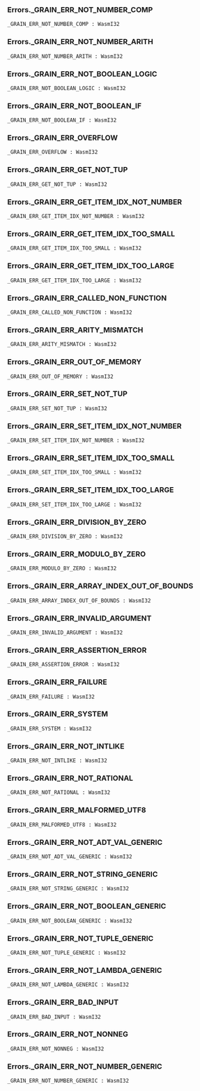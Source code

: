 ### Errors.**_GRAIN_ERR_NOT_NUMBER_COMP**

```grain
_GRAIN_ERR_NOT_NUMBER_COMP : WasmI32
```

### Errors.**_GRAIN_ERR_NOT_NUMBER_ARITH**

```grain
_GRAIN_ERR_NOT_NUMBER_ARITH : WasmI32
```

### Errors.**_GRAIN_ERR_NOT_BOOLEAN_LOGIC**

```grain
_GRAIN_ERR_NOT_BOOLEAN_LOGIC : WasmI32
```

### Errors.**_GRAIN_ERR_NOT_BOOLEAN_IF**

```grain
_GRAIN_ERR_NOT_BOOLEAN_IF : WasmI32
```

### Errors.**_GRAIN_ERR_OVERFLOW**

```grain
_GRAIN_ERR_OVERFLOW : WasmI32
```

### Errors.**_GRAIN_ERR_GET_NOT_TUP**

```grain
_GRAIN_ERR_GET_NOT_TUP : WasmI32
```

### Errors.**_GRAIN_ERR_GET_ITEM_IDX_NOT_NUMBER**

```grain
_GRAIN_ERR_GET_ITEM_IDX_NOT_NUMBER : WasmI32
```

### Errors.**_GRAIN_ERR_GET_ITEM_IDX_TOO_SMALL**

```grain
_GRAIN_ERR_GET_ITEM_IDX_TOO_SMALL : WasmI32
```

### Errors.**_GRAIN_ERR_GET_ITEM_IDX_TOO_LARGE**

```grain
_GRAIN_ERR_GET_ITEM_IDX_TOO_LARGE : WasmI32
```

### Errors.**_GRAIN_ERR_CALLED_NON_FUNCTION**

```grain
_GRAIN_ERR_CALLED_NON_FUNCTION : WasmI32
```

### Errors.**_GRAIN_ERR_ARITY_MISMATCH**

```grain
_GRAIN_ERR_ARITY_MISMATCH : WasmI32
```

### Errors.**_GRAIN_ERR_OUT_OF_MEMORY**

```grain
_GRAIN_ERR_OUT_OF_MEMORY : WasmI32
```

### Errors.**_GRAIN_ERR_SET_NOT_TUP**

```grain
_GRAIN_ERR_SET_NOT_TUP : WasmI32
```

### Errors.**_GRAIN_ERR_SET_ITEM_IDX_NOT_NUMBER**

```grain
_GRAIN_ERR_SET_ITEM_IDX_NOT_NUMBER : WasmI32
```

### Errors.**_GRAIN_ERR_SET_ITEM_IDX_TOO_SMALL**

```grain
_GRAIN_ERR_SET_ITEM_IDX_TOO_SMALL : WasmI32
```

### Errors.**_GRAIN_ERR_SET_ITEM_IDX_TOO_LARGE**

```grain
_GRAIN_ERR_SET_ITEM_IDX_TOO_LARGE : WasmI32
```

### Errors.**_GRAIN_ERR_DIVISION_BY_ZERO**

```grain
_GRAIN_ERR_DIVISION_BY_ZERO : WasmI32
```

### Errors.**_GRAIN_ERR_MODULO_BY_ZERO**

```grain
_GRAIN_ERR_MODULO_BY_ZERO : WasmI32
```

### Errors.**_GRAIN_ERR_ARRAY_INDEX_OUT_OF_BOUNDS**

```grain
_GRAIN_ERR_ARRAY_INDEX_OUT_OF_BOUNDS : WasmI32
```

### Errors.**_GRAIN_ERR_INVALID_ARGUMENT**

```grain
_GRAIN_ERR_INVALID_ARGUMENT : WasmI32
```

### Errors.**_GRAIN_ERR_ASSERTION_ERROR**

```grain
_GRAIN_ERR_ASSERTION_ERROR : WasmI32
```

### Errors.**_GRAIN_ERR_FAILURE**

```grain
_GRAIN_ERR_FAILURE : WasmI32
```

### Errors.**_GRAIN_ERR_SYSTEM**

```grain
_GRAIN_ERR_SYSTEM : WasmI32
```

### Errors.**_GRAIN_ERR_NOT_INTLIKE**

```grain
_GRAIN_ERR_NOT_INTLIKE : WasmI32
```

### Errors.**_GRAIN_ERR_NOT_RATIONAL**

```grain
_GRAIN_ERR_NOT_RATIONAL : WasmI32
```

### Errors.**_GRAIN_ERR_MALFORMED_UTF8**

```grain
_GRAIN_ERR_MALFORMED_UTF8 : WasmI32
```

### Errors.**_GRAIN_ERR_NOT_ADT_VAL_GENERIC**

```grain
_GRAIN_ERR_NOT_ADT_VAL_GENERIC : WasmI32
```

### Errors.**_GRAIN_ERR_NOT_STRING_GENERIC**

```grain
_GRAIN_ERR_NOT_STRING_GENERIC : WasmI32
```

### Errors.**_GRAIN_ERR_NOT_BOOLEAN_GENERIC**

```grain
_GRAIN_ERR_NOT_BOOLEAN_GENERIC : WasmI32
```

### Errors.**_GRAIN_ERR_NOT_TUPLE_GENERIC**

```grain
_GRAIN_ERR_NOT_TUPLE_GENERIC : WasmI32
```

### Errors.**_GRAIN_ERR_NOT_LAMBDA_GENERIC**

```grain
_GRAIN_ERR_NOT_LAMBDA_GENERIC : WasmI32
```

### Errors.**_GRAIN_ERR_BAD_INPUT**

```grain
_GRAIN_ERR_BAD_INPUT : WasmI32
```

### Errors.**_GRAIN_ERR_NOT_NONNEG**

```grain
_GRAIN_ERR_NOT_NONNEG : WasmI32
```

### Errors.**_GRAIN_ERR_NOT_NUMBER_GENERIC**

```grain
_GRAIN_ERR_NOT_NUMBER_GENERIC : WasmI32
```

